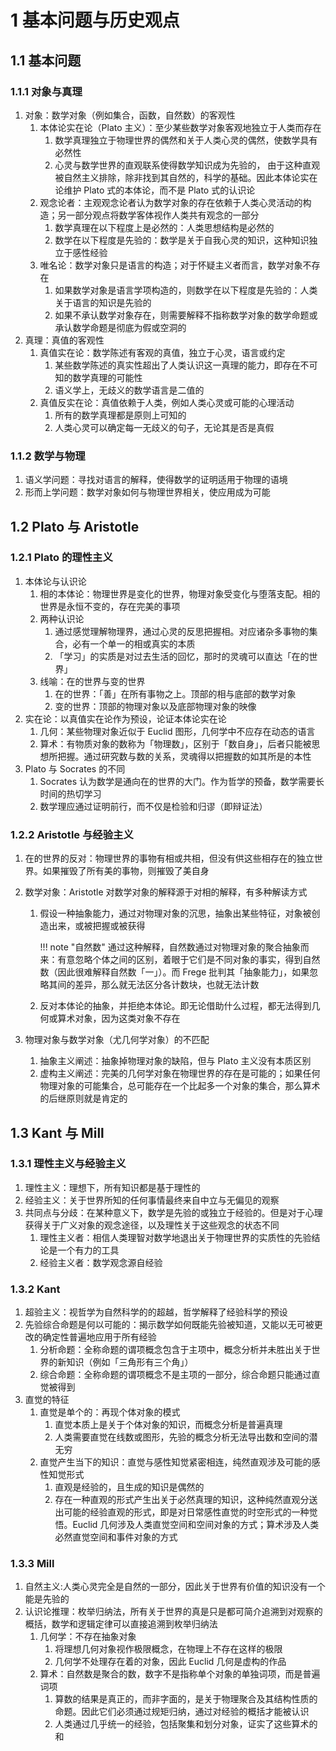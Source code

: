 # 1 基本问题与历史观点

## 1.1 基本问题
### 1.1.1 对象与真理
1. 对象：数学对象（例如集合，函数，自然数）的客观性
    1. 本体论实在论（$\text{Plato}$ 主义）：至少某些数学对象客观地独立于人类而存在
        1. 数学真理独立于物理世界的偶然和关于人类心灵的偶然，使数学具有必然性
        2. 心灵与数学世界的直观联系使得数学知识成为先验的， 由于这种直观被自然主义排除，除非找到其自然的，科学的基础。因此本体论实在论维护 $\text{Plato}$ 式的本体论，而不是 $\text{Plato}$ 式的认识论
    2. 观念论者：主观观念论者认为数学对象的存在依赖于人类心灵活动的构造；另一部分观点将数学客体视作人类共有观念的一部分
        1. 数学真理在以下程度上是必然的：人类思想结构是必然的
        2. 数学在以下程度是先验的：数学是关于自我心灵的知识，这种知识独立于感性经验
    3. 唯名论：数学对象只是语言的构造；对于怀疑主义者而言，数学对象不存在
        1. 如果数学对象是语言学项构造的，则数学在以下程度是先验的：人类关于语言的知识是先验的
        2. 如果不承认数学对象存在，则需要解释不指称数学对象的数学命题或承认数学命题是彻底为假或空洞的
2. 真理：真值的客观性
    1. 真值实在论：数学陈述有客观的真值，独立于心灵，语言或约定
        1. 某些数学陈述的真实性超出了人类认识这一真理的能力，即存在不可知的数学真理的可能性
        2. 语义学上，无歧义的数学语言是二值的
    2. 真值反实在论：真值依赖于人类，例如人类心灵或可能的心理活动
        1. 所有的数学真理都是原则上可知的
        2. 人类心灵可以确定每一无歧义的句子，无论其是否是真假

### 1.1.2 数学与物理
1. 语义学问题：寻找对语言的解释，使得数学的证明适用于物理的语境
2. 形而上学问题：数学对象如何与物理世界相关，使应用成为可能

## 1.2 Plato 与 Aristotle
### 1.2.1 Plato 的理性主义
1. 本体论与认识论
    1. 相的本体论：物理世界是变化的世界，物理对象受变化与堕落支配。相的世界是永恒不变的，存在完美的事项
    2. 两种认识论
        1. 通过感觉理解物理界，通过心灵的反思把握相。对应诸杂多事物的集合，必有一个单一的相或真实的本质
        2. 「学习」的实质是对过去生活的回忆，那时的灵魂可以直达「在的世界」
    3. 线喻：在的世界与变的世界
        1. 在的世界：「善」在所有事物之上。顶部的相与底部的数学对象
        2. 变的世界：顶部的物理对象以及底部物理对象的映像
2. 实在论：以真值实在论作为预设，论证本体论实在论
    1. 几何：某些物理对象近似于 $\text{Euclid}$ 图形，几何学中不应存在动态的语言
    2. 算术：有物质对象的数称为「物理数」，区别于「数自身」，后者只能被思想所把握。通过研究数与数的关系，灵魂得以把握数的如其所是的本性
3. $\text{Plato}$ 与 $\text{Socrates}$ 的不同
    1. $\text{Socrates}$ 认为数学是通向在的世界的大门。作为哲学的预备，数学需要长时间的热切学习
    2. 数学理应通过证明前行，而不仅是检验和归谬（即辩证法）

### 1.2.2 Aristotle 与经验主义
1. 在的世界的反对：物理世界的事物有相或共相，但没有供这些相存在的独立世界。如果摧毁了所有美的事物，则摧毁了美自身
2. 数学对象：$\text{Aristotle}$ 对数学对象的解释源于对相的解释，有多种解读方式
    1. 假设一种抽象能力，通过对物理对象的沉思，抽象出某些特征，对象被创造出来，或被把握或被获得

        !!! note "自然数"
            通过这种解释，自然数通过对物理对象的聚合抽象而来：有意忽略个体之间的区别，着眼于它们是不同对象的事实，得到自然数（因此很难解释自然数「一」）。而 $\text{Frege}$ 批判其「抽象能力」，如果忽略其间的差异，那么就无法区分各计数块，也就无法计数

    2. 反对本体论的抽象，并拒绝本体论。即无论借助什么过程，都无法得到几何或算术对象，因为这类对象不存在

3. 物理对象与数学对象（尤几何学对象）的不匹配
    1. 抽象主义阐述：抽象掉物理对象的缺陷，但与 $\text{Plato}$ 主义没有本质区别
    2. 虚构主义阐述：完美的几何学对象在物理世界的存在是可能的；如果任何物理对象的可能集合，总可能存在一个比起多一个对象的集合，那么算术的后继原则就是肯定的

## 1.3 Kant 与 Mill
### 1.3.1 理性主义与经验主义
1. 理性主义：理想下，所有知识都是基于理性的
2. 经验主义：关于世界所知的任何事情最终来自中立与无偏见的观察
3. 共同点与分歧：在某种意义下，数学是先验的或独立于经验的。但是对于心理获得关于广义对象的观念途径，以及理性关于这些观念的状态不同
    1. 理性主义者：相信人类理智对数学地退出关于物理世界的实质性的先验结论是一个有力的工具
    2. 经验主义者：数学观念源自经验

### 1.3.2 Kant
1. 超验主义：视哲学为自然科学的的超越，哲学解释了经验科学的预设
2. 先验综合命题是何以可能的：揭示数学如何既能先验被知道，又能以无可被更改的确定性普遍地应用于所有经验
    1. 分析命题：全称命题的谓项概念包含于主项中，概念分析并未胜出关于世界的新知识（例如「三角形有三个角」）
    2. 综合命题：全称命题的谓项概念不是主项的一部分，综合命题只能通过直觉被得到
3. 直觉的特征
    1. 直觉是单个的：再现个体对象的模式
        1. 直觉本质上是关于个体对象的知识，而概念分析是普遍真理
        2. 人类需要直觉在线数或图形，先验的概念分析无法导出数和空间的潜无穷
    2. 直觉产生当下的知识：直觉与感性知觉紧密相连，纯然直观涉及可能的感性知觉形式
        1. 直观是经验的，且生成的知识是偶然的
        2. 存在一种直观的形式产生出关于必然真理的知识，这种纯然直观分送出可能的经验直观的形式，即是对日常感性直觉的时空形式的一种觉悟。$\text{Euclid}$ 几何涉及人类直觉空间和空间对象的方式；算术涉及人类必然直觉空间和事件对象的方式

### 1.3.3 Mill
1. 自然主义:人类心灵完全是自然的一部分，因此关于世界有价值的知识没有一个能是先验的
2. 认识论推理：枚举归纳法，所有关于世界的真是只是都可简介追溯到对观察的概括，数学和逻辑定律可以直接追溯到枚举归纳法
    1. 几何学：不存在抽象对象
        1. 将理想几何对象视作极限概念，在物理上不存在这样的极限
        2. 几何学不处理存在着的对象，因此 $\text{Euclid}$ 几何是虚构的作品
    2. 算术：自然数是聚合的数，数字不是指称单个对象的单独词项，而是普遍词项
        1. 算数的结果是真正的，而非字面的，是关于物理聚合及其结构性质的命题。因此它们必须通过规矩归纳，通过对经验的概括才能被认识
        2. 人类通过几乎统一的经验，包括聚集和划分对象，证实了这些算术的和
